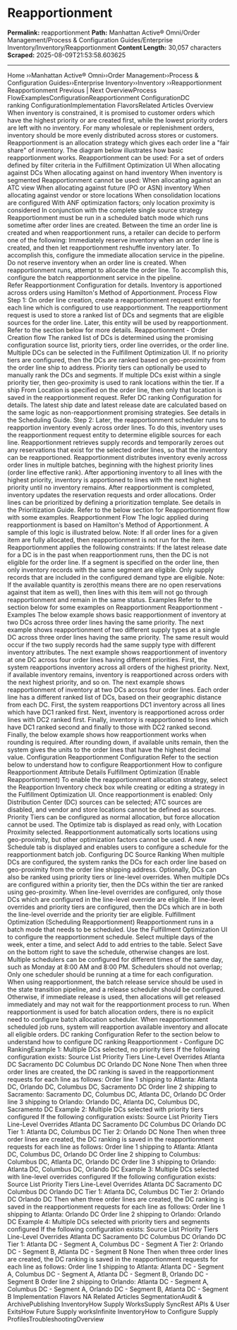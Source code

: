 # Reapportionment 

**Permalink:** reapportionment
**Path:** Manhattan Active® Omni/Order Management/Process & Configuration Guides/Enterprise Inventory/Inventory/Reapportionment 
**Content Length:** 30,057 characters
**Scraped:** 2025-08-09T21:53:58.603625

---

Home ››Manhattan Active® Omni››Order Management››Process & Configuration Guides››Enterprise Inventory››Inventory ››Reapportionment Reapportionment Previous | Next OverviewProcess FlowExamplesConfigurationReapportionment ConfigurationDC ranking ConfigurationImplementation FlavorsRelated Articles Overview When inventory is constrained, it is promised to customer orders which have the highest priority or are created first, while the lowest priority orders are left with no inventory. For many wholesale or replenishment orders, inventory should be more evenly distributed across stores or customers. Reapportionment is an allocation strategy which gives each order line a "fair share" of inventory. The diagram below illustrates how basic reapportionment works. Reapportionment can be used: For a set of orders defined by filter criteria in the Fulfillment Optimization UI When allocating against DCs When allocating against on hand inventory When inventory is segmented Reapportionment cannot be used: When allocating against an ATC view When allocating against future (PO or ASN) inventory When allocating against vendor or store locations When consolidation locations are configured With ANF optimization factors; only location proximity is considered In conjunction with the complete single source strategy Reapportionment must be run in a scheduled batch mode which runs sometime after order lines are created. Between the time an order line is created and when reapportionment runs, a retailer can decide to perform one of the following: Immediately reserve inventory when an order line is created, and then let reapportionment reshuffle inventory later. To accomplish this, configure the immediate allocation service in the pipeline. Do not reserve inventory when an order line is created. When reapportionment runs, attempt to allocate the order line. To accomplish this, configure the batch reapportionment service in the pipeline. Refer Reapportionment Configuration for details. Inventory is apportioned across orders using Hamilton's Method of Apportionment. Process Flow Step 1: On order line creation, create a reapportionment request entity for each line which is configured to use reapportionment. The reapportionment request is used to store a ranked list of DCs and segments that are eligible sources for the order line. Later, this entity will be used by reapportionment. Refer to the section below for more details. Reapportionment - Order Creation flow The ranked list of DCs is determined using the promising configuration source list, priority tiers, order line overrides, or the order line. Multiple DCs can be selected in the Fulfillment Optimization UI. If no priority tiers are configured, then the DCs are ranked based on geo-proximity from the order line ship to address. Priority tiers can optionally be used to manually rank the DCs and segments. If multiple DCs exist within a single priority tier, then geo-proximity is used to rank locations within the tier. If a ship From Location is specified on the order line, then only that location is saved in the reapportionment request. Refer DC ranking Configuration for details. The latest ship date and latest release date are calculated based on the same logic as non-reapportionment promising strategies. See details in the Scheduling Guide. Step 2: Later, the reapportionment scheduler runs to reapportion inventory evenly across order lines. To do this, inventory uses the reapportionment request entity to determine eligible sources for each line. Reapportionment retrieves supply records and temporarily zeroes out any reservations that exist for the selected order lines, so that the inventory can be reapportioned. Reapportionment distributes inventory evenly across order lines in multiple batches, beginning with the highest priority lines (order line effective rank). After apportioning inventory to all lines with the highest priority, inventory is apportioned to lines with the next highest priority until no inventory remains. After reapportionment is completed, inventory updates the reservation requests and order allocations. Order lines can be prioritized by defining a prioritization template. See details in the Prioritization Guide. Refer to the below section for Reapportionment flow with some examples. Reapportionment Flow The logic applied during reapportionment is based on Hamilton's Method of Apportionment. A sample of this logic is illustrated below. Note: If all order lines for a given item are fully allocated, then reapportionment is not run for the item. Reapportionment applies the following constraints: If the latest release date for a DC is in the past when reapportionment runs, then the DC is not eligible for the order line. If a segment is specified on the order line, then only inventory records with the same segment are eligible. Only supply records that are included in the configured demand type are eligible. Note: If the available quantity is zero(this means there are no open reservations against that item as well), then lines with this item will not go through reapportionment and remain in the same status. Examples Refer to the section below for some examples on Reapportionment Reapportionment - Examples The below example shows basic reapportionment of inventory at two DCs across three order lines having the same priority. The next example shows reapportionment of two different supply types at a single DC across three order lines having the same priority. The same result would occur if the two supply records had the same supply type with different inventory attributes. The next example shows reapportionment of inventory at one DC across four order lines having different priorities. First, the system reapportions inventory across all orders of the highest priority. Next, if available inventory remains, inventory is reapportioned across orders with the next highest priority, and so on. The next example shows reapportionment of inventory at two DCs across four order lines. Each order line has a different ranked list of DCs, based on their geographic distance from each DC. First, the system reapportions DC1 inventory across all lines which have DC1 ranked first. Next, inventory is reapportioned across order lines with DC2 ranked first. Finally, inventory is reapportioned to lines which have DC1 ranked second and finally to those with DC2 ranked second. Finally, the below example shows how reapportionment works when rounding is required. After rounding down, if available units remain, then the system gives the units to the order lines that have the highest decimal value. Configuration Reapportionment Configuration Refer to the section below to understand how to configure Reapportionment How to configure Reapportionment Attribute Details Fulfillment Optimization (Enable Reapportionment) To enable the reapportionment allocation strategy, select the Reapportion Inventory check box while creating or editing a strategy in the Fulfillment Optimization UI. Once reapportionment is enabled: Only Distribution Center (DC) sources can be selected; ATC sources are disabled, and vendor and store locations cannot be defined as sources. Priority Tiers can be configured as normal allocation, but force allocation cannot be used. The Optimize tab is displayed as read only, with Location Proximity selected. Reapportionment automatically sorts locations using geo-proximity, but other optimization factors cannot be used. A new Schedule tab is displayed and enables users to configure a schedule for the reapportionment batch job. Configuring DC Source Ranking When multiple DCs are configured, the system ranks the DCs for each order line based on geo-proximity from the order line shipping address. Optionally, DCs can also be ranked using priority tiers or line-level overrides. When multiple DCs are configured within a priority tier, then the DCs within the tier are ranked using geo-proximity. When line-level overrides are configured, only those DCs which are configured in the line-level override are eligible. If line-level overrides and priority tiers are configured, then the DCs which are in both the line-level override and the priority tier are eligible. Fulfillment Optimization (Scheduling Reapportionment) Reapportionment runs in a batch mode that needs to be scheduled. Use the Fulfillment Optimization UI to configure the reapportionment schedule. Select multiple days of the week, enter a time, and select Add to add entries to the table. Select Save on the bottom right to save the schedule, otherwise changes are lost. Multiple schedulers can be configured for different times of the same day, such as Monday at 8:00 AM and 8:00 PM. Schedulers should not overlap; Only one scheduler should be running at a time for each configuration. When using reapportionment, the batch release service should be used in the state transition pipeline, and a release scheduler should be configured. Otherwise, if immediate release is used, then allocations will get released immediately and may not wait for the reapportionment process to run. When reapportionment is used for batch allocation orders, there is no explicit need to configure batch allocation scheduler. When reapportionment scheduled job runs, system will reapportion available inventory and allocate all eligible orders. DC ranking Configuration Refer to the section below to understand how to configure DC ranking Reapportionment - Configure DC RankingExample 1: Multiple DCs selected, no priority tiers If the following configuration exists: Source List Priority Tiers Line-Level Overrides Atlanta DC Sacramento DC Columbus DC Orlando DC None None Then when three order lines are created, the DC ranking is saved in the reapportionment requests for each line as follows: Order line 1 shipping to Atlanta: Atlanta DC, Orlando DC, Columbus DC, Sacramento DC Order line 2 shipping to Sacramento: Sacramento DC, Columbus DC, Atlanta DC, Orlando DC Order line 3 shipping to Orlando: Orlando DC, Atlanta DC, Columbus DC, Sacramento DC Example 2: Multiple DCs selected with priority tiers configured If the following configuration exists: Source List Priority Tiers Line-Level Overrides Atlanta DC Sacramento DC Columbus DC Orlando DC Tier 1: Atlanta DC, Columbus DC Tier 2: Orlando DC None Then when three order lines are created, the DC ranking is saved in the reapportionment requests for each line as follows: Order line 1 shipping to Atlanta: Atlanta DC, Columbus DC, Orlando DC Order line 2 shipping to Columbus: Columbus DC, Atlanta DC, Orlando DC Order line 3 shipping to Orlando: Atlanta DC, Columbus DC, Orlando DC Example 3: Multiple DCs selected with line-level overrides configured If the following configuration exists: Source List Priority Tiers Line-Level Overrides Atlanta DC Sacramento DC Columbus DC Orlando DC Tier 1: Atlanta DC, Columbus DC Tier 2: Orlando DC Orlando DC Then when three order lines are created, the DC ranking is saved in the reapportionment requests for each line as follows: Order line 1 shipping to Atlanta: Orlando DC Order line 2 shipping to Orlando: Orlando DC Example 4: Multiple DCs selected with priority tiers and segments configured If the following configuration exists: Source List Priority Tiers Line-Level Overrides Atlanta DC Sacramento DC Columbus DC Orlando DC Tier 1: Atlanta DC - Segment A, Columbus DC - Segment A Tier 2: Orlando DC - Segment B, Atlanta DC - Segment B None Then when three order lines are created, the DC ranking is saved in the reapportionment requests for each line as follows: Order line 1 shipping to Atlanta: Atlanta DC - Segment A, Columbus DC - Segment A, Atlanta DC - Segment B, Orlando DC - Segment B Order line 2 shipping to Orlando: Atlanta DC - Segment A, Columbus DC - Segment A, Orlando DC - Segment B, Atlanta DC - Segment B Implementation Flavors NA Related Articles SegmentationAudit & ArchivePublishing InventoryHow Supply WorksSupply SyncRest APIs & User ExitsHow Future Supply worksInfinite InventoryHow to Configure Supply ProfilesTroubleshootingOverview
